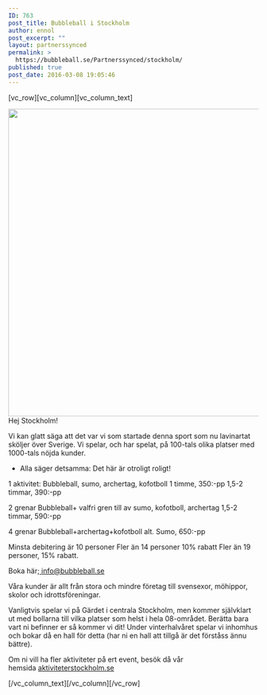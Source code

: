 ```yaml
---
ID: 763
post_title: Bubbleball i Stockholm
author: ennol
post_excerpt: ""
layout: partnerssynced
permalink: >
  https://bubbleball.se/Partnerssynced/stockholm/
published: true
post_date: 2016-03-08 19:05:46
---
```

[vc_row][vc_column][vc_column_text]
<div id="text_block_image_101295607" class="float-left text_block_image_div h24_normal_text">

<img class="alignnone size-full wp-image-1602" src="https://bubbleball.se/wp-content/uploads/2016/03/Bubbleball-och-bumperbal-med-sumobrottning-och-arcerytag.jpg" alt="" width="1200" height="618" />
Hej Stockholm!

</div>
<div id="block_101295607_text_content" class="text_content">

Vi kan glatt säga att det var vi som startade denna sport som nu lavinartat sköljer över Sverige. Vi spelar, och har spelat, på 100-tals olika platser med 1000-tals nöjda kunder.
- Alla säger detsamma: Det här är otroligt roligt!

1 aktivitet:
Bubbleball, sumo, archertag, kofotboll
1 timme, 350:-pp
1,5-2 timmar, 390:-pp

2 grenar
Bubbleball+ valfri gren till av sumo, kofotboll, archertag
1,5-2 timmar, 590:-pp

4 grenar
Bubbleball+archertag+kofotboll alt. Sumo,
650:-pp

Minsta debitering är 10 personer
Fler än 14 personer 10% rabatt
Fler än 19 personer, 15% rabatt.

Boka här;<a href="mailto:info@bubbleball.se"> info@bubbleball.se</a>

Våra kunder är allt från stora och mindre företag till svensexor, möhippor, skolor och idrottsföreningar.

Vanligtvis spelar vi på Gärdet i centrala Stockholm, men kommer självklart ut med bollarna till vilka platser som helst i hela 08-området. Berätta bara vart ni befinner er så kommer vi dit! Under vinterhalvåret spelar vi inhomhus och bokar då en hall för detta (har ni en hall att tillgå är det förståss ännu bättre).

Om ni vill ha fler aktiviteter på ert event, besök då vår hemsida <a href="http://www.aktiviteterstockholm.se/" target="_blank" rel="noopener noreferrer">aktiviteterstockholm.se</a>

</div>
[/vc_column_text][/vc_column][/vc_row]